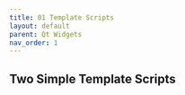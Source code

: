 ```yaml
---
title: 01 Template Scripts
layout: default
parent: Qt Widgets
nav_order: 1
---
```


## Two Simple Template Scripts